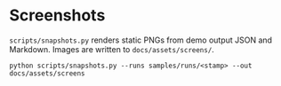 # Screenshots

`scripts/snapshots.py` renders static PNGs from demo output JSON and Markdown.
Images are written to `docs/assets/screens/`.

```
python scripts/snapshots.py --runs samples/runs/<stamp> --out docs/assets/screens
```
